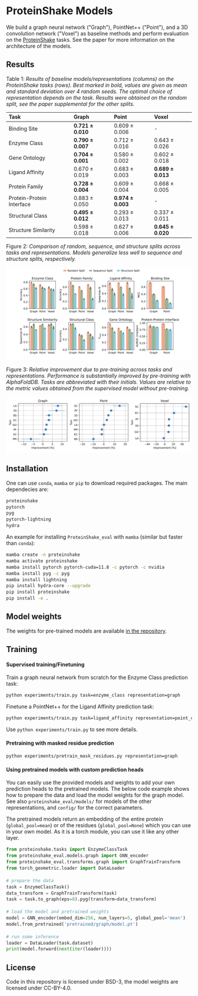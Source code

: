 # ProteinShake Models

We build a graph neural network ("Graph"), PointNet++ ("Point"), and a 3D convolution network ("Voxel") as baseline methods and perform evaluation on the [ProteinShake](https://github.com/BorgwardtLab/proteinshake) tasks. See the paper for more information on the architecture of the models.

## Results

Table 1: *Results of baseline models/representations (columns) on the ProteinShake tasks (rows). Best marked in bold, values are given as mean and standard deviation over 4 random seeds. The optimal choice of representation depends on the task. Results were obtained on the random split, see the paper supplemental for the other splits.*

<div align="center">
  
| Task                      | Graph                 | Point                 | Voxel                 |
|:--------------------------|:----------------------|:----------------------|:----------------------|
| Binding Site              | **0.721 $\pm$ 0.010** | 0.609 $\pm$ 0.006     | -         |
| Enzyme Class              | **0.790 $\pm$ 0.007** | 0.712 $\pm$ 0.016     | 0.643 $\pm$ 0.026     |
| Gene Ontology             | **0.704 $\pm$ 0.001** | 0.580 $\pm$ 0.002     | 0.602 $\pm$ 0.018     |
| Ligand Affinity           | 0.670 $\pm$ 0.019     | 0.683 $\pm$ 0.003     | **0.689 $\pm$ 0.013** |
| Protein Family            | **0.728 $\pm$ 0.004** | 0.609 $\pm$ 0.004     | 0.668 $\pm$ 0.005     |
| Protein-Protein Interface | 0.883 $\pm$ 0.050     | **0.974 $\pm$ 0.003** | -         |
| Structural Class          | **0.495 $\pm$ 0.012** | 0.293 $\pm$ 0.013     | 0.337 $\pm$ 0.011     |
| Structure Similarity      | 0.598 $\pm$ 0.018     | 0.627 $\pm$ 0.006     | **0.645 $\pm$ 0.020** |
  
</div>

Figure 2: *Comparison of random, sequence, and structure splits across tasks and representations.
Models generalize less well to sequence and structure splits, respectively.*

<img src="https://raw.githubusercontent.com/BorgwardtLab/ProteinShake_eval/main/figures/2_Splits.svg">

Figure 3: *Relative improvement due to pre-training across tasks and representations. Performance is
substantially improved by pre-training with AlphaFoldDB. Tasks are abbreviated with their initials.
Values are relative to the metric values obtained from the supervised model without pre-training.*

<img src="https://raw.githubusercontent.com/BorgwardtLab/ProteinShake_eval/main/figures/3_Pretraining.svg">


## Installation

One can use `conda`, `mamba` or `pip` to download required packages. The main dependecies are:

```bash
proteinshake
pytorch
pyg
pytorch-lightning
hydra
```

An example for installing `ProteinShake_eval` with `mamba` (similar but faster than `conda`):

```bash
mamba create -n proteinshake
mamba activate proteinshake
mamba install pytorch pytorch-cuda=11.8 -c pytorch -c nvidia
mamba install pyg -c pyg
mamba install lightning
pip install hydra-core --upgrade
pip install proteinshake
pip install -e .
```

## Model weights

The weights for pre-trained models are available [in the repository](https://github.com/BorgwardtLab/ProteinShake_eval/tree/main/pretrained).

## Training

#### Supervised training/Finetuning

Train a graph neural network from scratch for the Enzyme Class prediction task:
```bash
python experiments/train.py task=enzyme_class representation=graph
```

Finetune a PointNet++ for the Ligand Affinity prediction task:
```bash
python experiments/train.py task=ligand_affinity representation=point_cloud pretrained=true
```

Use `python experiments/train.py` to see more details.

#### Pretraining with masked residue prediction

```bash
python experiments/pretrain_mask_residues.py representation=graph
```

#### Using pretrained models with custom prediction heads

You can easily use the provided models and weights to add your own prediction heads to the pretrained models.
The below code example shows how to prepare the data and load the model weights for the graph model.
See also `proteinshake_eval/models/` for models of the other representations, and `config/` for the correct parameters.

The pretrained models return an embedding of the entire protein (`global_pool=mean`) or of the residues (`global_pool=None`) which you can use in your own model. As it is a torch module, you can use it like any other layer.

```python
from proteinshake.tasks import EnzymeClassTask
from proteinshake_eval.models.graph import GNN_encoder
from proteinshake_eval.transforms.graph import GraphTrainTransform
from torch_geometric.loader import DataLoader

# prepare the data
task = EnzymeClassTask()
data_transform = GraphTrainTransform(task)
task = task.to_graph(eps=8).pyg(transform=data_transform)

# load the model and pretrained weights
model = GNN_encoder(embed_dim=256, num_layers=5, global_pool='mean')
model.from_pretrained('pretrained/graph/model.pt')

# run some inference
loader = DataLoader(task.dataset)
print(model.forward(next(iter(loader))))
```

## License

Code in this repository is licensed under BSD-3, the model weights are licensed under CC-BY-4.0.

